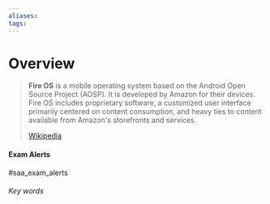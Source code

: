 ```yaml
---
aliases: 
tags:
---
```

# Overview

> **Fire OS** is a mobile operating system based on the Android Open Source Project (AOSP). It is developed by Amazon for their devices. Fire OS includes proprietary software, a customized user interface primarily centered on content consumption, and heavy ties to content available from Amazon's storefronts and services.
>
> [Wikipedia](https://en.wikipedia.org/wiki/Fire%20OS)


#### Exam Alerts
#saa_exam_alerts


###### Key words

